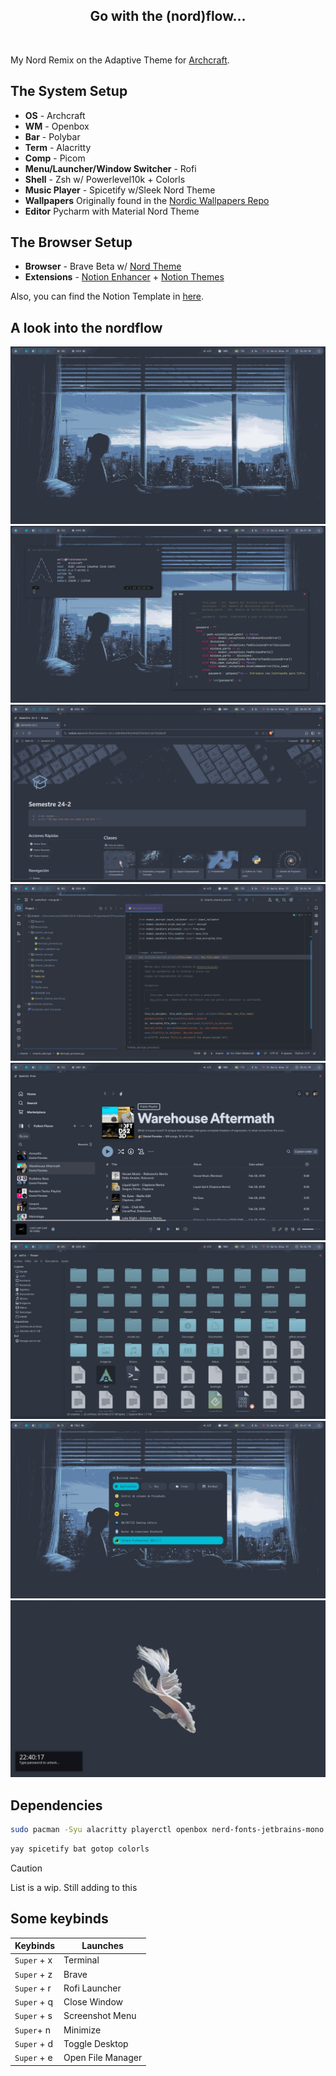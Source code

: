 <h2 align='center'>
 Go with the (nord)flow...
</h2>

<br>

My Nord Remix on the Adaptive Theme for [Archcraft](https://archcraft.io/). 

## The System Setup
- **OS** - Archcraft
- **WM** - Openbox
- **Bar** - Polybar
- **Term** - Alacritty
- **Comp** - Picom
- **Menu/Launcher/Window Switcher** - Rofi
- **Shell** - Zsh w/ Powerlevel10k + Colorls
- **Music Player** - Spicetify w/Sleek Nord Theme
- **Wallpapers** Originally found in the [Nordic Wallpapers Repo](https://github.com/linuxdotexe/nordic-wallpapers)
- **Editor** Pycharm with Material Nord Theme

## The Browser Setup

- **Browser** - Brave Beta w/ [Nord Theme](https://chromewebstore.google.com/detail/nord-theme/dhlnjfhjjbminbjbegeiijdakdkamjoi)
- **Extensions** - [Notion Enhancer](https://github.com/notion-enhancer/notion-enhancer) + [Notion Themes](https://github.com/notionblog/NotionThemes)

Also, you can find the Notion Template in [here](https://www.notion.so/es-la/templates/nordic-dashboard).

## A look into the nordflow

<img widht="300px" src="desktop.png">
<img widht="300px" src="fetch.png">
<img widht="300px" src="notion.png">
<img widht="300px" src="jetbrains.png">
<img widht="300px" src="spicetify.png">
<img widht="300px" src="thunar.png">
<img widht="300px" src="rofi.png">
<img widht="300px" src="locked.png">


## Dependencies

```sh
sudo pacman -Syu alacritty playerctl openbox nerd-fonts-jetbrains-mono ttf-jetbrains-mono brightnessctl networkmanager alsa-utils alsa-plugins alsa-firmware zsh betterlockscreen thunar vlc pfetch polybar
```

```sh
yay spicetify bat gotop colorls
```


> [!CAUTION]
> List is a wip. Still adding to this 


## Some keybinds

| Keybinds    | Launches |
| ----------- | -------- |
| `Super` + x     | Terminal |
| `Super` + z     | Brave |
| `Super` + r     | Rofi Launcher  |
| `Super` + q     | Close Window   |
| `Super` + s     | Screenshot Menu|
| `Super`+ n | Minimize |
| `Super` + d | Toggle Desktop |
| `Super` + e | Open File Manager   |
